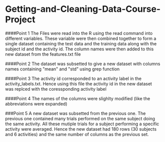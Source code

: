 # Getting-and-Cleaning-Data-Course-Project
####Point 1
The Files were read into the R using the read command into different variables. These variable were then combined together to form a single dataset containing the test data and the training data along with the subject id and the activity id. The column names were then added to this new dataset from the features.txt file

####Point 2
The dataset was subsetted to give a new dataset with columns names containing "mean" and "std" using grep function

####Point 3
The activity id corresponded to an activity label in the activity_labels.txt. Hence using this file the activity id in the new dataset was replced with the coressponding activity label

####Point 4
The names of the columns were slighlty modified (like the abbreviations were expanded)

###Point 5
A new dataset was subsetted from the previous one. The previous one contained many trials performed on the same subject doing the same activity. All these mutiple trials for a subject performing a specific activity were averaged. Hence the new dataset had 180 rows (30 subjects and 6 activities) and the same number of columns as the previous set.
